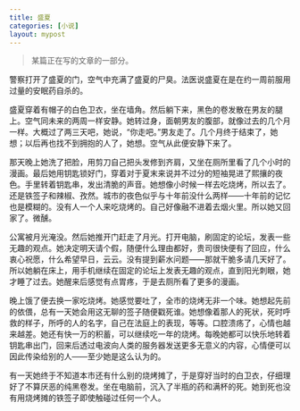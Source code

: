 ```yaml
---
title: 盛夏
categories: [小说]
layout: mypost
---
```


> 某篇正在写的文章的一部分。

警察打开了盛夏的门，空气中充满了盛夏的尸臭。法医说盛夏在是在约一周前服用过量的安眠药自杀的。

盛夏穿着有帽子的白色卫衣，坐在墙角。然后躺下来，黑色的卷发散在男友的腿上。空气同未来的两周一样安静。她转过身，面朝男友的腹部，就像过去的几个月一样。大概过了两三天吧，她说，“你走吧。”男友走了。几个月终于结束了，她想；以后再也找不到拥抱的人了，她想。空气从此便安静下来了。

那天晚上她洗了把脸，用剪刀自己把头发修到齐肩，又坐在厕所里看了几个小时的漫画。最后她用钥匙锁好门，穿着对于夏末来说并不过分的短袖晃进了熙攘的夜色。手里转着钥匙串，发出清脆的声音。她想像小时候一样去吃烧烤，所以去了。还是铁签子和辣椒、孜然。城市的夜色似乎与十年前没什么两样——十年前的记忆也是模糊的。没有人一个人来吃烧烤的。自己好像融不进着去烟火里。所以她又回家了。微醺。

公寓被月光淹没。然后她推开门赶走了月光。打开电脑，刷固定的论坛，发表一些无趣的观点。她决定明天请个假，随便什么理由都好，贵司很快便有了回应，什么衷心祝愿，什么希望早日，云云。没有提到薪水问题——那就干脆多请几天好了。所以她躺在床上，用手机继续在固定的论坛上发表无趣的观点，直到阳光刺眼，她才睡了过去。她醒来后感觉有点胃疼，于是去厕所看了更多的漫画。

晚上饿了便去换一家吃烧烤。她感觉要吐了，全市的烧烤无非一个味。她想起先前的依偎，总有一天她会用这无聊的签子随便戳死谁。她想像着那人的死状，死时呼救的样子，所呼的人的名字，自己在法庭上的表现，等等。口腔溃疡了，心情也越来越差。她还有快一万的积蓄，可以继续吃一年的烧烤。每晚她都可以快乐地转着钥匙串出门，回来后透过电波向人类的服务器发送更多无意义的内容，心情便可以因此传染给别的人——至少她是这么认为的。

有一天她终于不知道本市还有什么别的烧烤摊了，于是穿好当时的白卫衣，仔细理好了不算厌恶的纯黑卷发。坐在电脑前，沉入了半瓶的药和满杯的死。她到死也没有用烧烤摊的铁签子即使触碰过任何一个人。